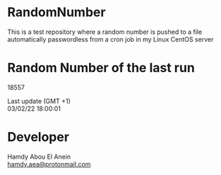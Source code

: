 # RandomNumber    
This is a test repository where a random number is pushed to a file automatically passwordless from a cron job in my Linux CentOS server    
# Random Number of the last run   
18557
      
Last update (GMT +1)    
03/02/22 18:00:01
# Developer    
Hamdy Abou El Anein   
hamdy.aea@protonmail.com
